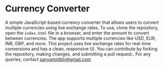 # Currency Converter
A simple JavaScript-based currency converter that allows users to convert multiple currencies using live exchange rates. To use, clone the repository, open the `index.html` file in a browser, and enter the amount to convert between currencies. The app supports multiple currencies like USD, EUR, INR, GBP, and more. This project uses live exchange rates for real-time conversions and has a clean, responsive UI. You can contribute by forking the repository, making changes, and submitting a pull request.. For any queries, contact sanyamiiitbh@gmail.com
